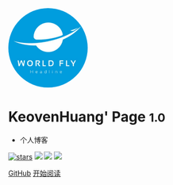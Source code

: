 <img width="160px" style="border-radius: 50%" bor src="style/head_portrait.png">

# KeovenHuang' Page <small>1.0</small>

- 个人博客

[![stars](https://badgen.net/github/license/micromatch/micromatch?color=4ab8a1)](https://github.com/Kevoen)
![](https://img.shields.io/badge/university-NCHU-blue)
![](https://img.shields.io/badge/blog-v1.0-blue)
![](https://img.shields.io/badge/摸鱼-程序员-green)

[GitHub](https://github.com/Kevoen)
[开始阅读](#/)